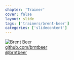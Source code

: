 ```yaml
---
chapter: 'Trainer'
cover: false
layout: slide
tags: ['trainers/brent-beer']
categories: ['slidecontent']
---
```


<img class="headshot" src="assets/headshots/beer-brent.jpg" alt="Brent Beer">

<div><i class="icon-github-alt"> </i> <a href="http://github.com/github.com/brntbeer">github.com/brntbeer</a></div> 
<div><i class="icon-twitter"> </i> <a href="http://twitter.com/brntbeer">@brntbeer</a></div>